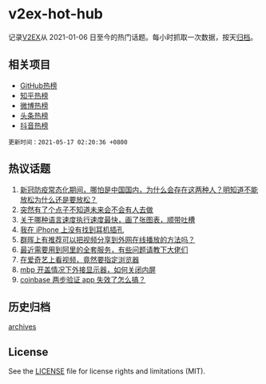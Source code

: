 # v2ex-hot-hub

 记录[V2EX](https://www.v2ex.com/)从 2021-01-06 日至今的热门话题。每小时抓取一次数据，按天[归档](archives)。
 
 ## 相关项目

- [GitHub热榜](https://github.com/snaildev/github-hot-hub)
- [知乎热榜](https://github.com/snaildev/zhihu-hot-hub)
- [微博热榜](https://github.com/snaildev/weibo-hot-hub)
- [头条热榜](https://github.com/snaildev/toutiao-hot-hub)
- [抖音热榜](https://github.com/snaildev/douyin-hot-hub)


 `更新时间：2021-05-17 02:20:36 +0800`

## 热议话题

1. [新冠防疫常态化期间，哪怕是中国国内，为什么会存在这两种人？明知道不能放松为什么还是要放松？](https://www.v2ex.com/t/777299)
1. [突然有了个点子不知道未来会不会有人去做](https://www.v2ex.com/t/777207)
1. [关于哪种语言速度执行速度最快，画了张图表，顺带吐槽](https://www.v2ex.com/t/777179)
1. [我在 iPhone 上没有找到耳机插孔](https://www.v2ex.com/t/777185)
1. [群晖上有推荐可以把视频分享到外网在线播放的方法吗？](https://www.v2ex.com/t/777222)
1. [最近需要用到阿里的全套服务，有些问题请教下大佬们](https://www.v2ex.com/t/777269)
1. [在爱奇艺上看视频，竟然要指定浏览器](https://www.v2ex.com/t/777189)
1. [mbp 开盖情况下外接显示器，如何关闭内屏](https://www.v2ex.com/t/777227)
1. [coinbase 两步验证 app 失效了怎么搞？](https://www.v2ex.com/t/777188)

## 历史归档

[archives](archives)

## License

See the [LICENSE](LICENSE) file for license rights and limitations (MIT).
